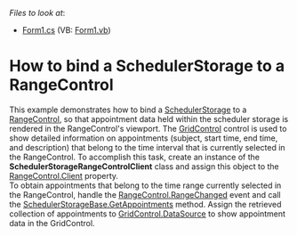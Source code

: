 <!-- default file list -->
*Files to look at*:

* [Form1.cs](./CS/Form1.cs) (VB: [Form1.vb](./VB/Form1.vb))
<!-- default file list end -->
# How to bind a SchedulerStorage to a RangeControl


<p>This example demonstrates how to bind a <a href="http://documentation.devexpress.com/#WindowsForms/clsDevExpressXtraSchedulerSchedulerStoragetopic"><u>SchedulerStorage</u></a> to a <a href="http://documentation.devexpress.com/#WindowsForms/clsDevExpressXtraEditorsRangeControltopic"><u>RangeControl</u></a>, so that appointment data held within the scheduler storage is rendered in the RangeControl's viewport. The <a href="http://documentation.devexpress.com/#WindowsForms/clsDevExpressXtraGridGridControltopic"><u>GridControl</u></a> control is used to show detailed information on appointments (subject, start time, end time, and description) that belong to the time interval that is currently selected in the RangeControl. To accomplish this task, create an instance of the <strong>SchedulerStorageRangeControlClient</strong> class and assign this object to the <a href="http://documentation.devexpress.com/#WindowsForms/DevExpressXtraEditorsRangeControl_Clienttopic"><u>RangeControl.Client</u></a> property. <br />
To obtain appointments that belong to the time range currently selected in the RangeControl, handle the <a href="http://documentation.devexpress.com/#WindowsForms/DevExpressXtraEditorsRangeControl_RangeChangedtopic"><u>RangeControl.RangeChanged</u></a> event and call the <a href="http://documentation.devexpress.com/#CoreLibraries/DevExpressXtraSchedulerSchedulerStorageBase_GetAppointmentstopic"><u>SchedulerStorageBase.GetAppointments</u></a> method. Assign the retrieved collection of appointments to <a href="http://documentation.devexpress.com/#WindowsForms/DevExpressXtraGridGridControl_DataSourcetopic"><u>GridControl.DataSource</u></a> to show appointment data in the GridControl.</p>

<br/>


